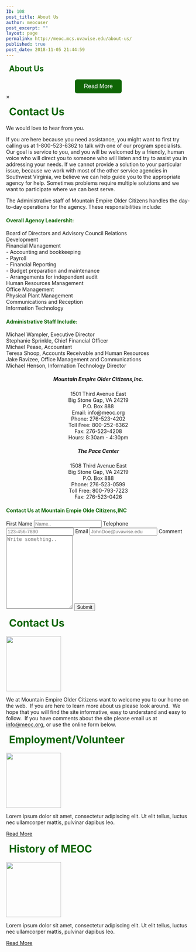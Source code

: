 ```yaml
---
ID: 108
post_title: About Us
author: meocuser
post_excerpt: ""
layout: page
permalink: http://meoc.mcs.uvawise.edu/about-us/
published: true
post_date: 2018-11-05 21:44:59
---
```

<h2>About Us</h2>		
<style>
h4 {
	color: #0f6606;
}
.card {
    box-shadow: 0 4px 8px 0 rgba(0,0,0,0.2);
    transition: 0.3s;
    width: 500px;
    border-radius: 5px;
}
.card:hover {
    box-shadow: 0 8px 16px 0 rgba(0,0,0,0.2);
}
.container {
    padding: 4px 16px;
    text-align: left;
}
/* The Modal (background) */
.modal {
    display: none; /* Hidden by default */
    position: fixed; /* Stay in place */
    z-index: 1; /* Sit on top */
    padding-top: 100px; /* Location of the box */
    left: 0;
    top: 0;
    width: 100%; /* Full width */
    height: 100%; /* Full height */
    overflow: auto; /* Enable scroll if needed */
    background-color: rgb(0,0,0); /* Fallback color */
    background-color: rgba(0,0,0,0.4); /* Black w/ opacity */
}
/* Modal Content */
.modal-content {
    position: relative;
    background: #FFF;
    margin: auto;
    padding: 0;
    border: 1px solid #888;
    width: 90%;
    box-shadow: 0 4px 8px 0 rgba(0,0,0,0.2),0 6px 20px 0 rgba(0,0,0,0.19);
    -webkit-animation-name: animatetop;
    -webkit-animation-duration: 0.4s;
    animation-name: animatetop;
    animation-duration: 0.4s
}
/* Add Animation */
@-webkit-keyframes animatetop {
    from {top:-300px; opacity:0} 
    to {top:0; opacity:1}
}
@keyframes animatetop {
    from {top:-300px; opacity:0}
    to {top:0; opacity:1}
}
/* The Close Button */
.close {
    color: #0f6606;
    float: right;
    font-size: 28px;
    font-weight: bold;
}
.close:hover,
.close:focus {
    color: #5cb85c;
    text-decoration: none;
    cursor: pointer;
}
.modal-header {
    padding: 2px 16px;
    color: #0f6606;
}
h1, h2 {
    color: #0f6606;
    margin-top: 16px;
    margin-left: 8px;
}
.modal-body {
    padding: 2px 16px;
    color:#222;
}
#contactUsBtn:hover {
    background: #008000;
}
#contactUsBtn {
    background: #0f6606;
    color: #FFF;
    font-size: 16px;
    padding: 10px 24px;
    border-radius: 6px;
    border: none;
}
</style>
<center>
<button id="contactUsBtn">Read More</button>
</center>
<!-- The Modal -->
  <!-- Modal content -->
      &times;
      <h1>Contact Us</h1>
        <p>We would love to hear from you.</p> 
<p>If you are here because you need assistance, you might want to first try calling us at 1-800-523-6362 to talk with one of our program specialists.  Our goal is service to you, and you will be welcomed by a friendly, human voice who will direct you to someone who will listen and try to assist you in addressing your needs.  If we cannot provide a solution to your particular issue, because we work with most of the other service agencies in Southwest Virginia, we believe we can help guide you to the appropriate agency for help.  Sometimes problems require multiple solutions and we want to participate where we can best serve.</p>
<p>
    The Administrative staff of Mountain Empire Older Citizens handles the day-to-day operations for the agency.  These responsibilities include: 
    <h4>Overall Agency Leadershit:</h4>
    <p>Board of Directors and Advisory Council Relations<br>
Development <br>
Financial Management<br>
- Accounting and bookkeeping<br>
- Payroll<br>
- Financial Reporting<br>
- Budget preparation and maintenance<br>
- Arrangements for independent audit<br> 
Human Resources Management <br>
Office Management <br>
Physical Plant Management<br> 
Communications and Reception <br>
Information Technology<br>
</p>
<h4>Administrative Staff Include:</h4>
<p>Michael Wampler, Executive Director<br>
Stephanie Sprinkle, Chief Financial Officer<br>
Michael Pease, Accountant<br>
Teresa Shoop, Accounts Receivable and Human Resources<br>
Jake Ravizee, Office Management and Communications<br>
Michael Henson, Information Technology Director<br></p>
      <center>
            <h5>Mountain Empire Older Citizens,Inc.</h5><p> 
             1501 Third Avenue East<br>
                Big Stone Gap, VA 24219<br>
                P.O. Box 888<br>
                Email: info@meoc.org<br>
                Phone: 276-523-4202<br>
                Toll Free: 800-252-6362<br>
                Fax: 276-523-4208<br>
                Hours: 8:30am - 4:30pm<br></p>
             <h5>The Pace Center</h5> 
            <p> 1508 Third Avenue East<br>
                Big Stone Gap, VA 24219<br>
                P.O. Box 888<br>
                Phone: 276-523-0599<br>
                Toll Free: 800-793-7223<br>
                Fax: 276-523-0426<br>
            </p>
        </center>
     <p> </p>
        <h4>Contact Us at Mountain Empie Olde Citizens,INC</h4>
  <form action="action_page.php">
    <label for="fname">First Name</label>
    <input type="text" id="fname" name="firstname" placeholder="Name..">
    <label for="lname">Telephone</label>
    <input type="text" id="phone" name="telphone" placeholder="123-456-7890">
    <label for="Email">Email</label>
    <input type="text" id="email" name="mail"  placeholder="JohnDoe@uvawise.edu">
    <label for="Comment">Comment</label>
    <textarea id="Comment" name="Comment" placeholder="Write something.." style="height:200px"></textarea>
    <input type="submit" value="Submit">
  </form>
			<h1>Contact Us</h1>		
										<img width="150" height="150" src="http://meoc.mcs.uvawise.edu/wp-content/uploads/2018/11/OlderAdults.png" alt="" />											
		<p>We at Mountain Empire Older Citizens want to welcome you to our home on the web.  If you are here to learn more about us please look around.  We hope that you will find the site informative, easy to understand and easy to follow.  If you have comments about the site please email us at <a href="mailto:info@meoc.org">info@meoc.org</a>, or use the online form below.</p>		
			<h1>Employment/Volunteer</h1>		
										<img width="150" height="150" src="http://meoc.mcs.uvawise.edu/wp-content/uploads/2018/11/Children.png" alt="" />											
		<p>Lorem ipsum dolor sit amet, consectetur adipiscing elit. Ut elit tellus, luctus nec ullamcorper mattis, pulvinar dapibus leo.</p>		
			<a href="#" role="button">
						Read More
					</a>
			<h1>History of MEOC</h1>		
										<img width="150" height="150" src="http://meoc.mcs.uvawise.edu/wp-content/uploads/2018/11/AllAges.png" alt="" />											
		<p>Lorem ipsum dolor sit amet, consectetur adipiscing elit. Ut elit tellus, luctus nec ullamcorper mattis, pulvinar dapibus leo.</p>		
			<a href="#" role="button">
						Read More
					</a>